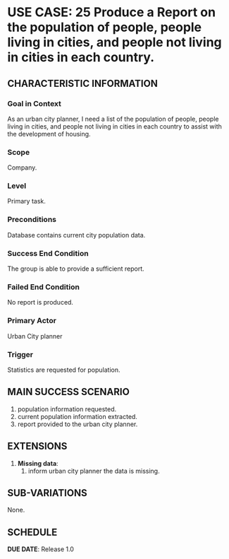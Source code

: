 # USE CASE: 25 Produce a Report on the population of people, people living in cities, and people not living in cities in each country.

## CHARACTERISTIC INFORMATION

### Goal in Context

As an urban city planner, I need a list of the population of people, people living in cities, and people not living in cities in each country to assist with the development of housing.

### Scope

Company.

### Level

Primary task.

### Preconditions

Database contains current city population data.

### Success End Condition

The group is able to provide a sufficient report.

### Failed End Condition

No report is produced.

### Primary Actor

Urban City planner

### Trigger

Statistics are requested for population.

## MAIN SUCCESS SCENARIO

1. population information requested.
2. current population information extracted.
3. report provided to the urban city planner.

## EXTENSIONS

1. **Missing data**:
   1. inform urban city planner the data is missing.

## SUB-VARIATIONS

None.

## SCHEDULE

**DUE DATE**: Release 1.0